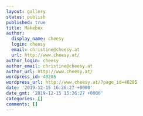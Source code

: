 ```yaml
---
layout: gallery
status: publish
published: true
title: Makebox
author:
  display_name: cheesy
  login: cheesy
  email: christine@cheesy.at
  url: http://www.cheesy.at/
author_login: cheesy
author_email: christine@cheesy.at
author_url: http://www.cheesy.at/
wordpress_id: 40285
wordpress_url: http://www.cheesy.at/?page_id=40285
date: '2019-12-15 16:26:27 +0000'
date_gmt: '2019-12-15 15:26:27 +0000'
categories: []
comments: []
---
```

